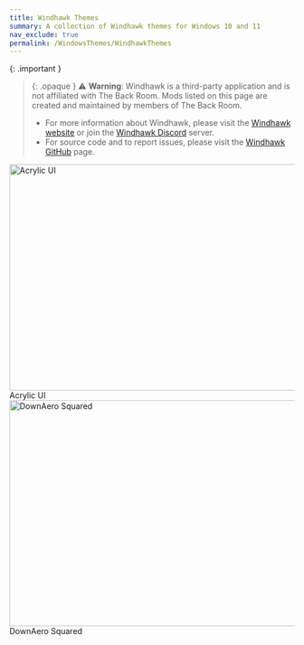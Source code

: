 ```yaml
---
title: Windhawk Themes
summary: A collection of Windhawk themes for Windows 10 and 11
nav_exclude: true
permalink: /WindowsThemes/WindhawkThemes
---
```


{: .important }
> {: .opaque }
> ⚠️ **Warning**: Windhawk is a third-party application and is not affiliated with The Back Room. Mods listed on this page are created and maintained by members of The Back Room.  
> - For more information about Windhawk, please visit the [Windhawk website](https://windhawk.net) or join the [Windhawk Discord](https://discord.com/servers/windhawk-923944342991818753) server.
> - For source code and to report issues, please visit the [Windhawk GitHub](https://github.com/ramensoftware/windhawk) page.

<div class="gallery">
<div class="gallery-item">
  <a target="_blank" href="https://the-back-room.info/WindhawkThemes/AcrylicUI">
    <img src="https://the-back-room.info/assets/images/previews/notification-center-styler/acrylic.bmp?raw=True" alt="Acrylic UI" width="600" height="400">
  </a>
  <div class="desc">Acrylic UI</div>
</div>

<div class="gallery-item">
  <a target="_blank" href="https://the-back-room.info/WindhawkThemes/DownAeroSquared">
    <img src="https://the-back-room.info/assets/images/previews/windhawk-themes/down-aero-squared/Preview.bmp?raw=True" alt="DownAero Squared" width="600" height="400">
  </a>
  <div class="desc">DownAero Squared</div>
</div>
</div>